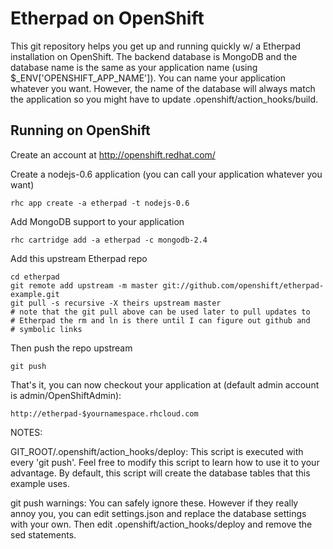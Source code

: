 Etherpad on OpenShift
=====================

This git repository helps you get up and running quickly w/ a Etherpad
installation on OpenShift.  The backend database is MongoDB and the database
name is the same as your application name (using $_ENV['OPENSHIFT_APP_NAME']).
You can name your application whatever you want.  However, the name of the
database will always match the application so you might have to update
.openshift/action_hooks/build.


Running on OpenShift
----------------------------

Create an account at http://openshift.redhat.com/

Create a nodejs-0.6 application (you can call your application whatever
you want)

    rhc app create -a etherpad -t nodejs-0.6

Add MongoDB support to your application

    rhc cartridge add -a etherpad -c mongodb-2.4

Add this upstream Etherpad repo

    cd etherpad
    git remote add upstream -m master git://github.com/openshift/etherpad-example.git
    git pull -s recursive -X theirs upstream master
    # note that the git pull above can be used later to pull updates to
    # Etherpad the rm and ln is there until I can figure out github and
    # symbolic links 
Then push the repo upstream

    git push

That's it, you can now checkout your application at (default admin account
is admin/OpenShiftAdmin):

    http://etherpad-$yournamespace.rhcloud.com


NOTES:

GIT_ROOT/.openshift/action_hooks/deploy:
    This script is executed with every 'git push'.  Feel free to modify
    this script to learn how to use it to your advantage.  By default,
    this script will create the database tables that this example uses.

git push warnings:
    You can safely ignore these. However if they really annoy you, you can
    edit settings.json and replace the database settings with your own.
    Then edit .openshift/action_hooks/deploy and remove the sed statements.

